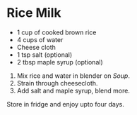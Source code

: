 # Rice Milk

* 1 cup of cooked brown rice
* 4 cups of water
* Cheese cloth
* 1 tsp salt (optional)
* 2 tbsp maple syrup (optional)


1. Mix rice and water in blender on *Soup*.
2. Strain through cheesecloth.
3. Add salt and maple syrup, blend more.

Store in fridge and enjoy upto four days.
